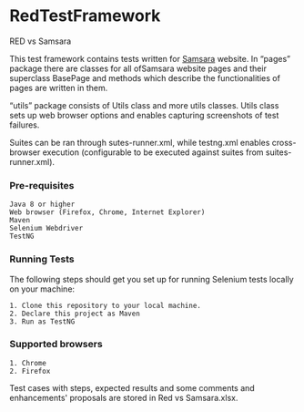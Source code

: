 # RedTestFramework
RED vs Samsara

This test framework contains tests written for [Samsara](http://localhost:8080)  website. In “pages” package there are classes for all ofSamsara website pages and their superclass BasePage and methods which describe the functionalities of pages are written in them.

“utils” package consists of Utils class and more utils classes. Utils class sets up web browser options and enables capturing screenshots of test failures.

Suites can be ran through sutes-runner.xml, while testng.xml enables cross-browser execution (configurable to be executed against suites from suites-runner.xml).


### Pre-requisites

    Java 8 or higher
    Web browser (Firefox, Chrome, Internet Explorer)
    Maven
    Selenium Webdriver
    TestNG

### Running Tests

The following steps should get you set up for running Selenium tests locally on your machine:

    1. Clone this repository to your local machine.
    2. Declare this project as Maven
    3. Run as TestNG

### Supported browsers

    1. Chrome
    2. Firefox

Test cases with steps, expected results and some comments and enhancements' proposals are stored in Red vs Samsara.xlsx.
